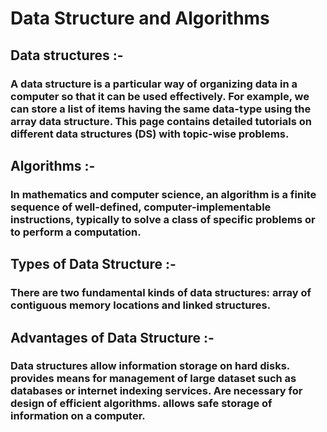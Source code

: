 <h1>Data Structure and Algorithms</h1>
<h2>Data structures :-</h2>
<h3>A data structure is a particular way of organizing data in a computer so that it can be used effectively. For example, we can store a list of items having the same data-type using the array data structure. This page contains detailed tutorials on different data structures (DS) with topic-wise problems.</h3>

<h2>Algorithms :-</h2>
<h3>In mathematics and computer science, an algorithm is a finite sequence of well-defined, computer-implementable instructions, typically to solve a class of specific problems or to perform a computation.</h3>

<h2>Types of Data Structure :-</h2>
<h3>There are two fundamental kinds of data structures: array of contiguous memory locations and linked structures.</h3>

<h2>Advantages of Data Structure :-</h2>
<h3>Data structures allow information storage on hard disks. provides means for management of large dataset such as databases or internet indexing services. Are necessary for design of efficient algorithms. allows safe storage of information on a computer.</h3>